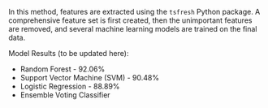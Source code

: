 In this method, features are extracted using the `tsfresh` Python package. A comprehensive feature set is first created, then the unimportant features are removed, and several machine learning models are trained on the final data.

Model Results (to be updated here):
* Random Forest - 92.06%
* Support Vector Machine (SVM) - 90.48%
* Logistic Regression - 88.89%
* Ensemble Voting Classifier
